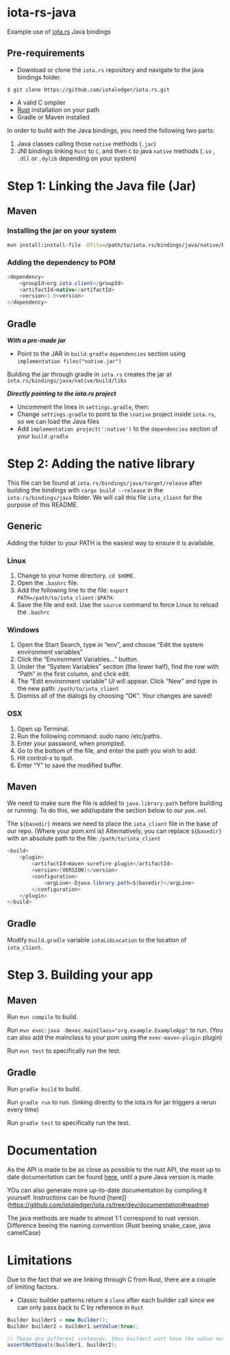 # iota-rs-java
Example use of [iota.rs](https://github.com/iotaledger/iota.rs) Java bindings

## Pre-requirements
- Download or clone the `iota.rs` repository and navigate to the java bindings folder.
```
$ git clone https://github.com/iotaledger/iota.rs.git
```

- A valid C ompiler
- [Rust](https://www.rust-lang.org/tools/install) installation on your path
- Gradle or Maven installed

In order to build with the Java bindings, you need the following two parts:
1. Java classes calling those `native` methods (`.jar`)
2. JNI bindings linking `Rust` to `C`, and then `C` to java `native` methods (`.so` , `.dll` or `.dylib` depending on your system)


# Step 1: Linking the Java file (Jar)
## Maven

### Installing the jar on your system
```bash
mvn install:install-file -Dfile=/path/to/iota.rs/bindings/java/native/build/libs/native.jar -DgroupId=org.iota.client -DartifactId=native -Dversion=1.0 -Dpackaging=jar 
```

### Adding the dependency to POM

```java
<dependency>
    <groupId>org.iota.client</groupId>
    <artifactId>native</artifactId>
    <version>1.0<version>
</dependency>
```

## Gradle
***With a pre-made jar***
- Point to the JAR in `build.gradle` `dependencies` section using `implementation files("native.jar")`

Building the jar through gradle in `iota.rs` creates the jar at `iota.rs/bindings/java/native/build/libs`

***Directly pointing to the iota.rs project***
- Uncomment the lines in `settings.gradle`, then:
- Change `settings.gradle` to point to the `\native` project inside `iota.rs`, so we can load the Java files
- Add `implementation project(':native')` to the `dependencies` section of your `build.gradle`

# Step 2: Adding the native library

This file can be found at `iota.rs/bindings/java/target/release` after building the bindings with `cargo build --release` in the `iota.rs/bindings/java` folder. We will call this file `iota_client` for the purpose of this README.

## Generic

Adding the folder to your PATH is the easiest way to ensure it is available.

### Linux
1. Change to your home directory. `cd $HOME`.
2. Open the `.bashrc` file.
3. Add the following line to the file: `export PATH=/path/to/iota_client:$PATH`.
4. Save the file and exit. Use the `source` command to force Linux to reload the `.bashrc`

### Windows
1. Open the Start Search, type in “env”, and choose “Edit the system environment variables”
2. Click the “Environment Variables…” button.
3. Under the “System Variables” section (the lower half), find the row with “Path” in the first column, and click edit.
4. The “Edit environment variable” UI will appear. Click “New” and type in the new path: `/path/to/iota_client`
5. Dismiss all of the dialogs by choosing “OK”. Your changes are saved!

### OSX
1. Open up Terminal.
2. Run the following command: sudo nano /etc/paths.
3. Enter your password, when prompted.
4. Go to the bottom of the file, and enter the path you wish to add.
5. Hit control-x to quit.
6. Enter “Y” to save the modified buffer.

## Maven
We need to make sure the file is added to `java.library.path` before building or running.
To do this, we add/update the section below to our `pom.xml`

The `${basedir}` means we need to place the `iota_client` file in the base of our repo. (Where your pom.xml is)
Alternatively, you can replace `${basedir}` with an absolute path to the file: `/path/to/iota_client` 

```java
<build>
    <plugin>
        <artifactId>maven-surefire-plugin</artifactId>
        <version>[VERSION]</version>
        <configuration>
            <argLine>-Djava.library.path=${basedir}</argLine>
        </configuration>
    </plugin>
</build>
```

## Gradle

Modify `build.gradle` variable `iotaLibLocation` to the location of `iota_client`.

# Step 3. Building your app

## Maven
Run `mvn compile` to build.

Run `mvn exec:java -Dexec.mainClass="org.example.ExampleApp"` to run. (You can also add the mainclass to your pom using the `exec-maven-plugin` plugin)

Run `mvn test` to specifically run the test.

## Gradle
Run `gradle build` to build.

Run `gradle run` to run. (linking directly to the iota.rs for jar triggers a rerun every time)

Run `gradle test` to specifically run the test.

# Documentation
As the API is made to be as close as possible to the rust API, the most up to date documentation can be found [here](https://client-lib.docs.iota.org/docs/libraries/rust/getting_started), until a pure Java version is made.

YOu can also generate more up-to-date documentation by compiling it yourself. Instructions can be found [here]](https://github.com/iotaledger/iota.rs/tree/dev/documentation#readme) 

The java methods are made to almost 1:1 correspond to rust version. Difference beeing the naming convention (Rust beeing snake_case, java camelCase)

# Limitations

Due to the fact that we are linking through C from Rust, there are a couple of limiting factors.

- Classic builder patterns return a `clone` after each builder call since we can only pass back to C by reference in `Rust`
```Java
Builder builder1 = new Builder();
Builder builder2 = builder1.setValue(true);

// These are different instances, thus builder1 wont have the value set
assertNotEquals(builder1, builder2);
```